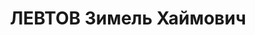 ---
title: ЛЕВТОВ Зимель Хаймович
description: '1901 г.р., еврей, член ВКП(б) с 1918, батальонный комиссар, зам. нач.
  политотдела спецвойск Харьковского гарнизона.

  ВКВС - 09.12.1937, ВМН. Расстрелян 10.12.1937, Харьков'
---